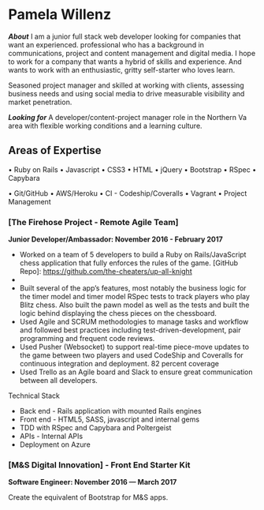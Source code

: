 Pamela Willenz
==========
***About***
I am a junior full stack web developer looking for companies that want an experienced.  professional who has a background in communications, project and content management and digital media. I hope to work for a company that wants a hybrid of skills and experience. And wants to work with an enthusiastic, gritty self-starter who loves learn.

Seasoned project manager and skilled at working with clients, assessing business needs and using social media to drive measurable visibility and market penetration. 


***Looking for***
A developer/content-project manager role in the Northern Va area with flexible working conditions and a learning culture.


Areas of Expertise 
----------

• Ruby on Rails
• Javascript
• CSS3
• HTML
• jQuery
• Bootstrap
• RSpec
• Capybara

• Git/GitHub
• AWS/Heroku
• CI - Codeship/Coveralls
• Vagrant
• Project Management

### [The Firehose Project - Remote Agile Team]
**Junior Developer/Ambassador: November 2016 - February 2017**

- Worked on a team of 5 developers to build a Ruby on Rails/JavaScript chess application that   fully enforces the rules of the game. [GitHub Repo]: https://github.com/the-cheaters/up-all-knight
- [Up All Knight]: https://chess-up-all-knight.herokuapp.com/  
- Built several of the app’s features, most notably the business logic for the timer model and timer model RSpec tests to track players who play Blitz chess. Also built the pawn model as well as the tests and built the logic behind displaying the chess pieces on the chessboard.
- Used Agile and SCRUM methodologies to manage tasks and workflow and followed best practices including test-driven-development, pair programming and frequent code reviews.
- Used Pusher (Websocket) to support real-time piece-move updates to the game between two players and used CodeShip and Coveralls for continuous integration and deployment. 82 percent coverage
- Used Trello as an Agile board and Slack to ensure great communication between all developers.


Technical Stack
  - Back end - Rails application with mounted Rails engines
  - Front end - HTML5, SASS, javascript and internal gems
  - TDD with RSpec and Capybara and Poltergeist
  - APIs - Internal APIs
  - Deployment on Azure

### [M&S Digital Innovation] - Front End Starter Kit
**Software Engineer: November 2016 &mdash; March 2017**

Create the equivalent of Bootstrap for M&S apps. 
